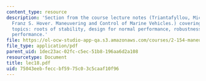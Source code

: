 ```yaml
---
content_type: resource
description: 'Section from the course lecture notes (Triantafyllou, Michael S., and
  Franz S. Hover. Maneuvering and Control of Marine Vehicles.) covering the following
  topics: roots of stability, design for normal performance, robustness and robust
  performance.'
file: https://ol-ocw-studio-app-qa.s3.amazonaws.com/courses/2-154-maneuvering-and-control-of-surface-and-underwater-vehicles-13-49-fall-2004/75043eebfeccbf5975c03c5caaf10f96_lec18.pdf
file_type: application/pdf
parent_uid: 1dec23ac-02fc-c5ec-51b8-196aa6d2a108
resourcetype: Document
title: lec18.pdf
uid: 75043eeb-fecc-bf59-75c0-3c5caaf10f96
---
```

